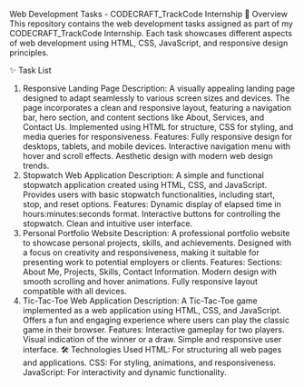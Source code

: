 Web Development Tasks - CODECRAFT_TrackCode Internship
📌 Overview
This repository contains the web development tasks assigned as part of my CODECRAFT_TrackCode Internship. Each task showcases different aspects of web development using HTML, CSS, JavaScript, and responsive design principles.

✨ Task List
1. Responsive Landing Page
Description:
A visually appealing landing page designed to adapt seamlessly to various screen sizes and devices.
The page incorporates a clean and responsive layout, featuring a navigation bar, hero section, and content sections like About, Services, and Contact Us.
Implemented using HTML for structure, CSS for styling, and media queries for responsiveness.
Features:
Fully responsive design for desktops, tablets, and mobile devices.
Interactive navigation menu with hover and scroll effects.
Aesthetic design with modern web design trends.
2. Stopwatch Web Application
Description:
A simple and functional stopwatch application created using HTML, CSS, and JavaScript.
Provides users with basic stopwatch functionalities, including start, stop, and reset options.
Features:
Dynamic display of elapsed time in hours:minutes:seconds format.
Interactive buttons for controlling the stopwatch.
Clean and intuitive user interface.
3. Personal Portfolio Website
Description:
A professional portfolio website to showcase personal projects, skills, and achievements.
Designed with a focus on creativity and responsiveness, making it suitable for presenting work to potential employers or clients.
Features:
Sections: About Me, Projects, Skills, Contact Information.
Modern design with smooth scrolling and hover animations.
Fully responsive layout compatible with all devices.
4. Tic-Tac-Toe Web Application
Description:
A Tic-Tac-Toe game implemented as a web application using HTML, CSS, and JavaScript.
Offers a fun and engaging experience where users can play the classic game in their browser.
Features:
Interactive gameplay for two players.
Visual indication of the winner or a draw.
Simple and responsive user interface.
🛠️ Technologies Used
HTML: For structuring all web pages and applications.
CSS: For styling, animations, and responsiveness.
JavaScript: For interactivity and dynamic functionality.
